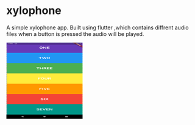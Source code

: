 # xylophone

A simple xylophone app.
Built using flutter ,which contains diffrent audio files 
when a button is pressed the audio will be played.

<img src="img/sample.png" width="200" height="200">

